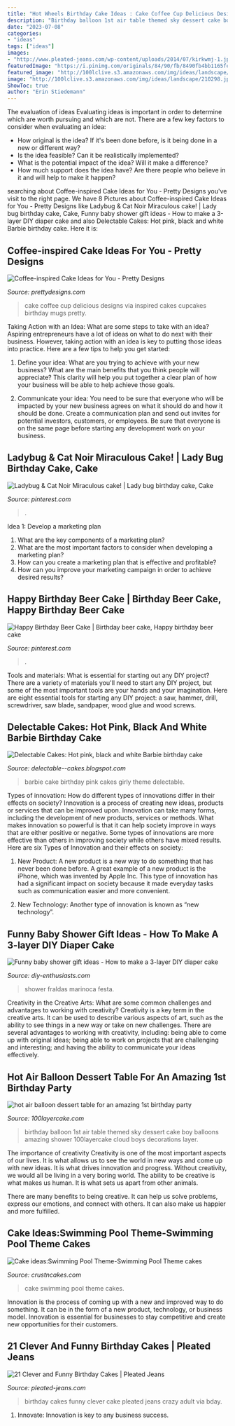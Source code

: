 ```yaml
---
title: "Hot Wheels Birthday Cake Ideas : Cake Coffee Cup Delicious Designs Via Inspired Cakes Cupcakes Birthday Mugs Pretty"
description: "Birthday balloon 1st air table themed sky dessert cake boy balloons amazing shower 100layercake cloud boys decorations layer"
date: "2023-07-08"
categories:
- "ideas"
tags: ["ideas"]
images:
- "http://www.pleated-jeans.com/wp-content/uploads/2014/07/kirkwmj-1.jpg"
featuredImage: "https://i.pinimg.com/originals/84/90/fb/8490fb4bb1165fe9daf456105c88459d.jpg"
featured_image: "http://100lclive.s3.amazonaws.com/img/ideas/landscape/210298.jpg"
image: "http://100lclive.s3.amazonaws.com/img/ideas/landscape/210298.jpg"
ShowToc: true
author: "Erin Stiedemann"
---
```



The evaluation of ideas
Evaluating ideas is important in order to determine which are worth pursuing and which are not. There are a few key factors to consider when evaluating an idea:
- How original is the idea? If it's been done before, is it being done in a new or different way?
- Is the idea feasible? Can it be realistically implemented?
- What is the potential impact of the idea? Will it make a difference?
- How much support does the idea have? Are there people who believe in it and will help to make it happen?

	

		
searching about Coffee-inspired Cake Ideas for You - Pretty Designs you've visit to the right page. We have 8 Pictures about Coffee-inspired Cake Ideas for You - Pretty Designs like Ladybug &amp; Cat Noir Miraculous cake! | Lady bug birthday cake, Cake, Funny baby shower gift ideas - How to make a 3-layer DIY diaper cake and also Delectable Cakes: Hot pink, black and white Barbie birthday cake. Here it is:
		
    
## Coffee-inspired Cake Ideas For You - Pretty Designs

<img loading=lazy src="http://www.prettydesigns.com/wp-content/uploads/2015/01/Delicious-Coffee-Cup-Cake.jpg" onerror="this.onerror=null;this.src='https://tse4.mm.bing.net/th?id=OIP.w4xI5t7u7Vxd0AJtCzmg_AHaJ3&amp;pid=15.1';" alt="Coffee-inspired Cake Ideas for You - Pretty Designs">

_Source: prettydesigns.com_

>cake coffee cup delicious designs via inspired cakes cupcakes birthday mugs pretty. 

	

Taking Action with an Idea: What are some steps to take with an idea?
Aspiring entrepreneurs have a lot of ideas on what to do next with their business. However, taking action with an idea is key to putting those ideas into practice. Here are a few tips to help you get started:
1. Define your idea: What are you trying to achieve with your new business? What are the main benefits that you think people will appreciate? This clarity will help you put together a clear plan of how your business will be able to help achieve those goals.

2. Communicate your idea: You need to be sure that everyone who will be impacted by your new business agrees on what it should do and how it should be done. Create a communication plan and send out invites for potential investors, customers, or employees. Be sure that everyone is on the same page before starting any development work on your business.


    
## Ladybug &amp; Cat Noir Miraculous Cake! | Lady Bug Birthday Cake, Cake

<img loading=lazy src="https://i.pinimg.com/736x/08/d4/ca/08d4ca2809ecd80cc8906df9670caa9b.jpg" onerror="this.onerror=null;this.src='https://tse1.mm.bing.net/th?id=OIP.pjUFMxjBGH-zoxNLoxR0WAHaKz&amp;pid=15.1';" alt="Ladybug &amp; Cat Noir Miraculous cake! | Lady bug birthday cake, Cake">

_Source: pinterest.com_

>. 

	

Idea 1: Develop a marketing plan
1. What are the key components of a marketing plan? 
2. What are the most important factors to consider when developing a marketing plan? 
3. How can you create a marketing plan that is effective and profitable? 
4. How can you improve your marketing campaign in order to achieve desired results?

    
## Happy Birthday Beer Cake | Birthday Beer Cake, Happy Birthday Beer Cake

<img loading=lazy src="https://i.pinimg.com/originals/84/90/fb/8490fb4bb1165fe9daf456105c88459d.jpg" onerror="this.onerror=null;this.src='https://tse1.mm.bing.net/th?id=OIP.6L8rc9HZH7ToyRYGQMdYjgHaNK&amp;pid=15.1';" alt="Happy Birthday Beer Cake | Birthday beer cake, Happy birthday beer cake">

_Source: pinterest.com_

>. 

	

Tools and materials: What is essential for starting out any DIY project?
There are a variety of materials you'll need to start any DIY project, but some of the most important tools are your hands and your imagination. Here are eight essential tools for starting any DIY project: a saw, hammer, drill, screwdriver, saw blade, sandpaper, wood glue and wood screws.

    
## Delectable Cakes: Hot Pink, Black And White Barbie Birthday Cake

<img loading=lazy src="http://2.bp.blogspot.com/-9sBwVLgXuBs/UY7nPr2EM7I/AAAAAAAACGc/1JYiQNA0PXw/s1600/DSC07635.JPG" onerror="this.onerror=null;this.src='https://tse4.mm.bing.net/th?id=OIP.GY0P-HCTXkNARs1IhglqrgHaL_&amp;pid=15.1';" alt="Delectable Cakes: Hot pink, black and white Barbie birthday cake">

_Source: delectable--cakes.blogspot.com_

>barbie cake birthday pink cakes girly theme delectable. 

	

Types of innovation: How do different types of innovations differ in their effects on society?
Innovation is a process of creating new ideas, products or services that can be improved upon. Innovation can take many forms, including the development of new products, services or methods. What makes innovation so powerful is that it can help society improve in ways that are either positive or negative. Some types of innovations are more effective than others in improving society while others have mixed results. Here are six Types of Innovation and their effects on society: 
1) New Product: A new product is a new way to do something that has never been done before. A great example of a new product is the iPhone, which was invented by Apple Inc. This type of innovation has had a significant impact on society because it made everyday tasks such as communication easier and more convenient. 

2) New Technology: Another type of innovation is known as “new technology”.

    
## Funny Baby Shower Gift Ideas - How To Make A 3-layer DIY Diaper Cake

<img loading=lazy src="https://www.diy-enthusiasts.com/wp-content/uploads/2013/06/diy-diaper-cake-idea-baby-girl-puppy-toy-pink.jpg" onerror="this.onerror=null;this.src='https://tse1.mm.bing.net/th?id=OIP.P3MLz8LGdtn0C3u0vV1ffQHaLc&amp;pid=15.1';" alt="Funny baby shower gift ideas - How to make a 3-layer DIY diaper cake">

_Source: diy-enthusiasts.com_

>shower fraldas marinoca festa. 

	

Creativity in the Creative Arts: What are some common challenges and advantages to working with creativity?
Creativity is a key term in the creative arts. It can be used to describe various aspects of art, such as the ability to see things in a new way or take on new challenges. There are several advantages to working with creativity, including: being able to come up with original ideas; being able to work on projects that are challenging and interesting; and having the ability to communicate your ideas effectively.

    
## Hot Air Balloon Dessert Table For An Amazing 1st Birthday Party

<img loading=lazy src="http://100lclive.s3.amazonaws.com/img/ideas/landscape/210298.jpg" onerror="this.onerror=null;this.src='https://tse3.mm.bing.net/th?id=OIP.IaTPCoYtODhBef9H9o1ZcgHaLH&amp;pid=15.1';" alt="hot air balloon dessert table for an amazing 1st birthday party">

_Source: 100layercake.com_

>birthday balloon 1st air table themed sky dessert cake boy balloons amazing shower 100layercake cloud boys decorations layer. 

	

The importance of creativity
Creativity is one of the most important aspects of our lives. It is what allows us to see the world in new ways and come up with new ideas. It is what drives innovation and progress.
Without creativity, we would all be living in a very boring world. The ability to be creative is what makes us human. It is what sets us apart from other animals.

There are many benefits to being creative. It can help us solve problems, express our emotions, and connect with others. It can also make us happier and more fulfilled.

    
## Cake Ideas:Swimming Pool Theme-Swimming Pool Theme Cakes

<img loading=lazy src="http://www.crustncakes.com/blog/wp-content/uploads/2017/06/737ce94cfc8d1fc3e20e6c5be738381d.jpg" onerror="this.onerror=null;this.src='https://tse4.mm.bing.net/th?id=OIP.sUbcLPcBjytqN0hHbr1EogHaKh&amp;pid=15.1';" alt="Cake ideas:Swimming Pool Theme-Swimming Pool Theme cakes">

_Source: crustncakes.com_

>cake swimming pool theme cakes. 

	

Innovation is the process of coming up with a new and improved way to do something. It can be in the form of a new product, technology, or business model. Innovation is essential for businesses to stay competitive and create new opportunities for their customers.

    
## 21 Clever And Funny Birthday Cakes | Pleated Jeans

<img loading=lazy src="http://www.pleated-jeans.com/wp-content/uploads/2014/07/kirkwmj-1.jpg" onerror="this.onerror=null;this.src='https://tse4.mm.bing.net/th?id=OIP.OhRYNEAekToTJzmc51cGiQHaJ3&amp;pid=15.1';" alt="21 Clever and Funny Birthday Cakes | Pleated Jeans">

_Source: pleated-jeans.com_

>birthday cakes funny clever cake pleated jeans crazy adult via bday. 

	

1. Innovate: Innovation is key to any business success.

